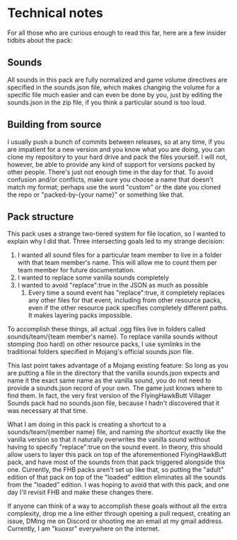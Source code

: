 # Technical notes
For all those who are curious enough to read this far, here are a few insider tidbits about the pack:

## Sounds
All sounds in this pack are fully normalized and game volume directives are specified in the sounds.json file, which makes changing the volume for a specific file much easier and can even be done by you, just by editing the sounds.json in the zip file, if you think a particular sound is too loud.

## Building from source
I usually push a bunch of commits between releases, so at any time, if you are impatient for a new version and you know what you are doing, you can clone my repository to your hard drive and pack the files yourself. I will not, however, be able to provide any kind of support for versions packed by other people.  There's just not enough time in the day for that.  To avoid confusion and/or conflicts, make sure you choose a name that doesn't match my format; perhaps use the word "custom" or the date you cloned the repo or "packed-by-{your name}" or something like that.

## Pack structure
This pack uses a strange two-tiered system for file location, so I wanted to explain why I did that.  Three intersecting goals led to my strange decision:

1. I wanted all sound files for a particular team member to live in a folder with that team member's name.  This will allow me to count them per team member for future documentation.
2. I wanted to replace some vanilla sounds completely
3. I wanted to avoid "replace":true in the JSON as much as possible
	1. Every time a sound event has "replace":true, it completely replaces any other files for that event, including from other resource packs, even if the other resource pack specifies completely different paths.  It makes layering packs impossible.
	
To accomplish these things, all actual .ogg files live in folders called sounds/team/{team member's name}.  To replace vanilla sounds without stomping (too hard) on other resource packs, I use symlinks in the traditional folders specified in Mojang's official sounds.json file.

This last point takes advantage of a Mojang existing feature: So long as you are putting a file in the directory that the vanilla sounds.json expects and name it the exact same name as the vanilla sound, you do not need to provide a sounds.json record of your own.  The game just knows where to find them.  In fact, the very first version of the FlyingHawkButt Villager Sounds pack had no sounds.json file, because I hadn't discovered that it was necessary at that time.

What I am doing in this pack is creating a shortcut to a sounds/team/{member name} file, and naming _the shortcut_ exactly like the vanilla version so that it naturally overwrites the vanilla sound without having to specify "replace":true on the sound event.  In theory, this should allow users to layer this pack on top of the aforementioned FlyingHawkButt pack, and have most of the sounds from that pack triggered alongside this one.  Currently, the FHB packs aren't set up like that, so putting the "adult" edition of that pack on top of the "loaded" edition eliminates all the sounds from the "loaded" edition.  I was hoping to avoid that with this pack, and one day I'll revisit FHB and make these changes there.

If anyone can think of a way to accomplish these goals without all the extra complexity, drop me a line either through opening a pull request, creating an issue, DMing me on Discord or shooting me an email at my gmail address.  Currently, I am "kuoxsr" everywhere on the internet.
